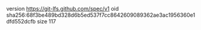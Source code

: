version https://git-lfs.github.com/spec/v1
oid sha256:68f3be489bd328d6b5ed537f7cc8642609089362ae3ac1956360e1dfd552dcfb
size 117
